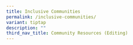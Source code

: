 ```yaml
---
title: Inclusive Communities
permalink: /inclusive-communities/
variant: tiptap
description: ""
third_nav_title: Community Resources (Editing)
---
```

